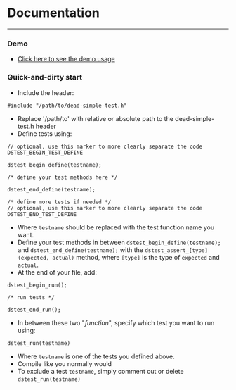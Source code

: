 # Documentation
---
### Demo
- [Click here to see the demo usage](../demo/demo.c)
### Quick-and-dirty start
- Include the header:
```
#include "/path/to/dead-simple-test.h"
```
- Replace '/path/to' with relative or absolute path to the dead-simple-test.h header
- Define tests using:
```
// optional, use this marker to more clearly separate the code
DSTEST_BEGIN_TEST_DEFINE

dstest_begin_define(testname);

/* define your test methods here */

dstest_end_define(testname);

/* define more tests if needed */
// optional, use this marker to more clearly separate the code 
DSTEST_END_TEST_DEFINE
```
- Where `testname` should be replaced with the test function name you want.
- Define your test methods in between `dstest_begin_define(testname);` and `dstest_end_define(testname);` with the `dstest_assert_[type](expected, actual)` method, where `[type]` is the type of `expected` and `actual`.
- At the end of your file, add:
```
dstest_begin_run();

/* run tests */

dstest_end_run();
```
- In between these two "_function_", specify which test you want to run using:
```
dstest_run(testname)
```
- Where `testname` is one of the tests you defined above.
- Compile like you normally would
- To exclude a test `testname`, simply comment out or delete `dstest_run(testname)` 
